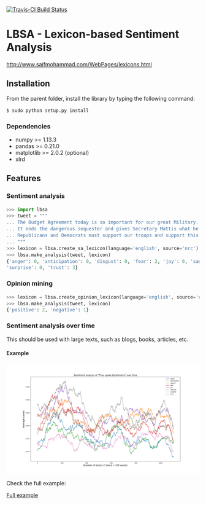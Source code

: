 [![Travis-CI Build Status](https://travis-ci.org/AntoinePassemiers/Lexicon-Based-Sentiment-Analysis.svg?branch=master)](https://travis-ci.org/AntoinePassemiers/Lexicon-Based-Sentiment-Analysis)
# LBSA - Lexicon-based Sentiment Analysis

http://www.saifmohammad.com/WebPages/lexicons.html

## Installation

From the parent folder, install the library by typing the following command:

```sh
$ sudo python setup.py install
```

### Dependencies

* numpy >= 1.13.3
* pandas >= 0.21.0
* matplotlib >= 2.0.2 (optional)
* xlrd

## Features

### Sentiment analysis

```python
>>> import lbsa
>>> tweet = """
... The Budget Agreement today is so important for our great Military.
... It ends the dangerous sequester and gives Secretary Mattis what he needs to keep America Great.
... Republicans and Democrats must support our troops and support this Bill!
... """
>>> lexicon = lbsa.create_sa_lexicon(language='english', source='nrc')
>>> lbsa.make_analysis(tweet, lexicon)
{'anger': 0, 'anticipation': 0, 'disgust': 0, 'fear': 2, 'joy': 0, 'sadness': 0, 
'surprise': 0, 'trust': 3}
```

### Opinion mining

```python
>>> lexicon = lbsa.create_opinion_lexicon(language='english', source='nrc')
>>> lbsa.make_analysis(tweet, lexicon)
{'positive': 2, 'negative': 1}
```

### Sentiment analysis over time

This should be used with large texts, such as blogs, books, articles, etc.

#### Example

![alt text](imgs/zarathustra.png)

Check the full example:

[Full example](https://github.com/AntoinePassemiers/Lexicon-Based-Sentiment-Analysis/blob/master/src/examples/example.py)